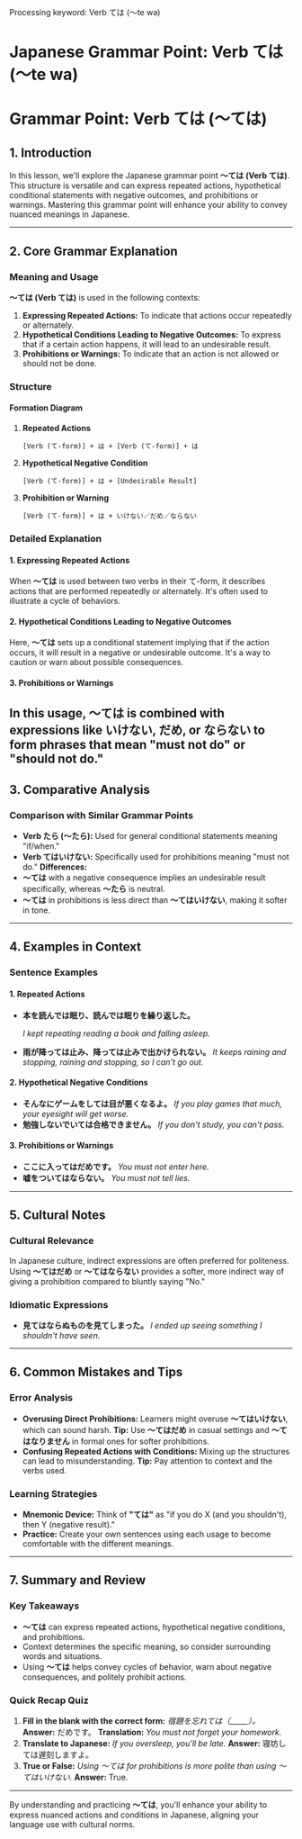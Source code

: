 Processing keyword: Verb ては (～te wa)
# Japanese Grammar Point: Verb ては (～te wa)
# Grammar Point: Verb ては (～ては)
## 1. Introduction
In this lesson, we'll explore the Japanese grammar point **～ては (Verb ては)**. This structure is versatile and can express repeated actions, hypothetical conditional statements with negative outcomes, and prohibitions or warnings. Mastering this grammar point will enhance your ability to convey nuanced meanings in Japanese.

---
## 2. Core Grammar Explanation
### Meaning and Usage
**～ては (Verb ては)** is used in the following contexts:
1. **Expressing Repeated Actions:** To indicate that actions occur repeatedly or alternately.
2. **Hypothetical Conditions Leading to Negative Outcomes:** To express that if a certain action happens, it will lead to an undesirable result.
3. **Prohibitions or Warnings:** To indicate that an action is not allowed or should not be done.
### Structure
#### Formation Diagram
1. **Repeated Actions**
   ```
   [Verb (て-form)] + は + [Verb (て-form)] + は
   ```
2. **Hypothetical Negative Condition**
   ```
   [Verb (て-form)] + は + [Undesirable Result]
   ```
3. **Prohibition or Warning**
   ```
   [Verb (て-form)] + は + いけない／だめ／ならない
   ```
### Detailed Explanation
#### 1. Expressing Repeated Actions
When **～ては** is used between two verbs in their て-form, it describes actions that are performed repeatedly or alternately. It's often used to illustrate a cycle of behaviors.
#### 2. Hypothetical Conditions Leading to Negative Outcomes
Here, **～ては** sets up a conditional statement implying that if the action occurs, it will result in a negative or undesirable outcome. It's a way to caution or warn about possible consequences.
#### 3. Prohibitions or Warnings
In this usage, **～ては** is combined with expressions like **いけない**, **だめ**, or **ならない** to form phrases that mean "must not do" or "should not do."
---
## 3. Comparative Analysis
### Comparison with Similar Grammar Points
- **Verb たら (～たら):** Used for general conditional statements meaning "if/when."
- **Verb てはいけない:** Specifically used for prohibitions meaning "must not do."
**Differences:**
- **～ては** with a negative consequence implies an undesirable result specifically, whereas **～たら** is neutral.
- **～ては** in prohibitions is less direct than **～てはいけない**, making it softer in tone.
---
## 4. Examples in Context
### Sentence Examples
#### 1. Repeated Actions
- **本を読んでは眠り、読んでは眠りを繰り返した。**
  
  *I kept repeating reading a book and falling asleep.*
- **雨が降っては止み、降っては止みで出かけられない。**
  *It keeps raining and stopping, raining and stopping, so I can't go out.*
#### 2. Hypothetical Negative Conditions
- **そんなにゲームをしては目が悪くなるよ。**
  *If you play games that much, your eyesight will get worse.*
- **勉強しないでいては合格できません。**
  *If you don't study, you can't pass.*
#### 3. Prohibitions or Warnings
- **ここに入ってはだめです。**
  *You must not enter here.*
- **嘘をついてはならない。**
  *You must not tell lies.*
---
## 5. Cultural Notes
### Cultural Relevance
In Japanese culture, indirect expressions are often preferred for politeness. Using **～てはだめ** or **～てはならない** provides a softer, more indirect way of giving a prohibition compared to bluntly saying "No."
### Idiomatic Expressions
- **見てはならぬものを見てしまった。**
  *I ended up seeing something I shouldn't have seen.*
---
## 6. Common Mistakes and Tips
### Error Analysis
- **Overusing Direct Prohibitions:** Learners might overuse **～てはいけない**, which can sound harsh.
  **Tip:** Use **～てはだめ** in casual settings and **～てはなりません** in formal ones for softer prohibitions.
- **Confusing Repeated Actions with Conditions:** Mixing up the structures can lead to misunderstanding.
  **Tip:** Pay attention to context and the verbs used.
### Learning Strategies
- **Mnemonic Device:** Think of **"ては"** as "if you do X (and you shouldn't), then Y (negative result)."
- **Practice:** Create your own sentences using each usage to become comfortable with the different meanings.
---
## 7. Summary and Review
### Key Takeaways
- **～ては** can express repeated actions, hypothetical negative conditions, and prohibitions.
- Context determines the specific meaning, so consider surrounding words and situations.
- Using **～ては** helps convey cycles of behavior, warn about negative consequences, and politely prohibit actions.
### Quick Recap Quiz
1. **Fill in the blank with the correct form:**
   *宿題を忘れては（_____）。*
   **Answer:** だめです。
   **Translation:** *You must not forget your homework.*
2. **Translate to Japanese:**
   *If you oversleep, you'll be late.*
   **Answer:** 寝坊しては遅刻しますよ。
3. **True or False:**
   *Using ～ては for prohibitions is more polite than using ～てはいけない.*
   **Answer:** True.
---
By understanding and practicing **～ては**, you'll enhance your ability to express nuanced actions and conditions in Japanese, aligning your language use with cultural norms.
